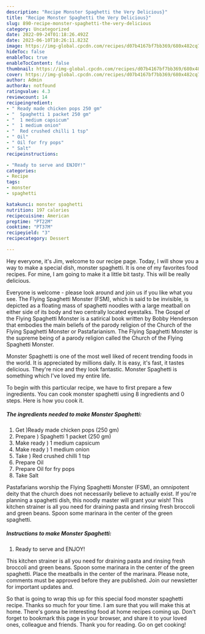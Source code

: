```yaml
---
description: "Recipe Monster Spaghetti the Very Delicious}"
title: "Recipe Monster Spaghetti the Very Delicious}"
slug: 890-recipe-monster-spaghetti-the-very-delicious
category: Uncategorized
date: 2022-09-24T01:18:26.492Z
date: 2023-06-10T10:26:11.823Z
image: https://img-global.cpcdn.com/recipes/d07b4167bf7bb369/680x482cq70/monster-spaghetti-recipe-main-photo.jpg
hideToc: false
enableToc: true
enableTocContent: false
thumbnail: https://img-global.cpcdn.com/recipes/d07b4167bf7bb369/680x482cq70/monster-spaghetti-recipe-main-photo.jpg
cover: https://img-global.cpcdn.com/recipes/d07b4167bf7bb369/680x482cq70/monster-spaghetti-recipe-main-photo.jpg
author: Admin
authorAv: notfound
ratingvalue: 4.3
reviewcount: 14
recipeingredient:
- " Ready made chicken pops 250 gm"
- "  Spaghetti 1 packet 250 gm"
- "  1 medium capsicum"
- "  1 medium onion"
- "  Red crushed chilli 1 tsp"
- " Oil"
- " Oil for fry pops"
- " Salt"
recipeinstructions:

- "Ready to serve and ENJOY!"
categories:
- Recipe
tags:
- monster
- spaghetti

katakunci: monster spaghetti 
nutrition: 197 calories
recipecuisine: American
preptime: "PT22M"
cooktime: "PT37M"
recipeyield: "3"
recipecategory: Dessert

---
```



Hey everyone, it's Jim, welcome to our recipe page. Today, I will show you a way to make a special dish, monster spaghetti. It is one of my favorites food recipes. For mine, I am going to make it a little bit tasty. This will be really delicious.

Everyone is welcome - please look around and join us if you like what you see. The Flying Spaghetti Monster (FSM), which is said to be invisible, is depicted as a floating mass of spaghetti noodles with a large meatball on either side of its body and two centrally located eyestalks. The Gospel of the Flying Spaghetti Monster is a satirical book written by Bobby Henderson that embodies the main beliefs of the parody religion of the Church of the Flying Spaghetti Monster or Pastafarianism. The Flying Spaghetti Monster is the supreme being of a parody religion called the Church of the Flying Spaghetti Monster.

Monster Spaghetti is one of the most well liked of recent trending foods in the world. It is appreciated by millions daily. It is easy, it's fast, it tastes delicious. They're nice and they look fantastic. Monster Spaghetti is something which I've loved my entire life.


To begin with this particular recipe, we have to first prepare a few ingredients. You can cook monster spaghetti using 8 ingredients and 0 steps. Here is how you cook it.

<!--inarticleads1-->

##### The ingredients needed to make Monster Spaghetti:

1. Get  )Ready made chicken pops (250 gm)
1. Prepare  ) Spaghetti 1 packet (250 gm)
1. Make ready  ) 1 medium capsicum
1. Make ready  ) 1 medium onion
1. Take  ) Red crushed chilli 1 tsp
1. Prepare  Oil
1. Prepare  Oil for fry pops
1. Take  Salt


Pastafarians worship the Flying Spaghetti Monster (FSM), an omnipotent deity that the church does not necessarily believe to actually exist. If you&#39;re planning a spaghetti dish, this noodly master will grant your wish! This kitchen strainer is all you need for draining pasta and rinsing fresh broccoli and green beans. Spoon some marinara in the center of the green spaghetti. 

<!--inarticleads2-->

##### Instructions to make Monster Spaghetti:


1. Ready to serve and ENJOY!

This kitchen strainer is all you need for draining pasta and rinsing fresh broccoli and green beans. Spoon some marinara in the center of the green spaghetti. Place the meatballs in the center of the marinara. Please note, comments must be approved before they are published. Join our newsletter for important updates and. 

So that is going to wrap this up for this special food monster spaghetti recipe. Thanks so much for your time. I am sure that you will make this at home. There's gonna be interesting food at home recipes coming up. Don't forget to bookmark this page in your browser, and share it to your loved ones, colleague and friends. Thank you for reading. Go on get cooking!
